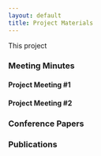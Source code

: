 ```yaml
---
layout: default
title: Project Materials
---
```

This project

### Meeting Minutes

#### Project Meeting #1

#### Project Meeting #2


### Conference Papers

### Publications
